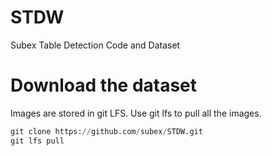 # STDW
Subex Table Detection Code and Dataset

# Download the dataset

Images are stored in git LFS. Use git lfs to pull all the images.
```Python
git clone https://github.com/subex/STDW.git
git lfs pull
```
